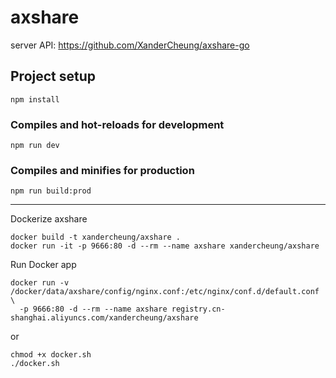 # axshare

server API: https://github.com/XanderCheung/axshare-go
## Project setup
```
npm install
```

### Compiles and hot-reloads for development
```
npm run dev
```

### Compiles and minifies for production
```
npm run build:prod
```

***

Dockerize axshare

    docker build -t xandercheung/axshare .
    docker run -it -p 9666:80 -d --rm --name axshare xandercheung/axshare

Run Docker app
    
    docker run -v /docker/data/axshare/config/nginx.conf:/etc/nginx/conf.d/default.conf \
      -p 9666:80 -d --rm --name axshare registry.cn-shanghai.aliyuncs.com/xandercheung/axshare
    
 or
 
    chmod +x docker.sh
    ./docker.sh